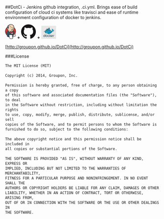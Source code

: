 ##DotCi - Jenkins github integration, .ci.yml.
Brings ease of build configuration of cloud ci systems like travisci and ease of runtime environment configuration of docker to jenkins.

![Commit status](docs/screenshots/logos/jenkins.png) **+** ![Commit status](docs/screenshots/logos/github.png) **+** ![Commit status](docs/screenshots/logos/docker.png)

[http://groupon.github.io/DotCi](http://groupon.github.io/DotCi)

###License
```
The MIT License (MIT)

Copyright (c) 2014, Groupon, Inc.

Permission is hereby granted, free of charge, to any person obtaining a copy
of this software and associated documentation files (the "Software"), to deal
in the Software without restriction, including without limitation the rights
to use, copy, modify, merge, publish, distribute, sublicense, and/or sell
copies of the Software, and to permit persons to whom the Software is
furnished to do so, subject to the following conditions:

The above copyright notice and this permission notice shall be included in
all copies or substantial portions of the Software.

THE SOFTWARE IS PROVIDED "AS IS", WITHOUT WARRANTY OF ANY KIND, EXPRESS OR
IMPLIED, INCLUDING BUT NOT LIMITED TO THE WARRANTIES OF MERCHANTABILITY,
FITNESS FOR A PARTICULAR PURPOSE AND NONINFRINGEMENT. IN NO EVENT SHALL THE
AUTHORS OR COPYRIGHT HOLDERS BE LIABLE FOR ANY CLAIM, DAMAGES OR OTHER
LIABILITY, WHETHER IN AN ACTION OF CONTRACT, TORT OR OTHERWISE, ARISING FROM,
OUT OF OR IN CONNECTION WITH THE SOFTWARE OR THE USE OR OTHER DEALINGS IN
THE SOFTWARE.
```
